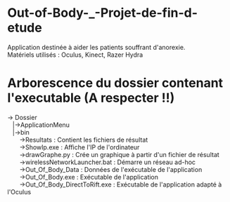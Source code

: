 # Out-of-Body-_-Projet-de-fin-d-etude

Application destinée à aider les patients souffrant d'anorexie.  
Matériels utilisés : Oculus, Kinect, Razer Hydra


# Arborescence du dossier contenant l'executable (A respecter !!)
-> Dossier  
&nbsp;&nbsp;  |->ApplicationMenu  
&nbsp;&nbsp;     |->bin  
&nbsp; &nbsp;&nbsp; &nbsp; 	->Resultats : Contient les fichiers de résultat  
&nbsp; &nbsp;&nbsp; &nbsp; 	->ShowIp.exe : Affiche l'IP de l'ordinateur  
&nbsp; &nbsp;&nbsp; &nbsp; 	->drawGraphe.py : Crée un graphique à partir d'un fichier de résultat  
&nbsp; &nbsp;&nbsp; &nbsp; 	->wirelessNetworkLauncher.bat : Démarre un réseau ad-hoc  
&nbsp; &nbsp;&nbsp; &nbsp; 	->Out_Of_Body_Data : Données de l'exécutable de l'application  
&nbsp; &nbsp;&nbsp; &nbsp; 	->Out_Of_Body.exe : Exécutable de l'application  
&nbsp; &nbsp;&nbsp; &nbsp; 	->Out_Of_Body_DirectToRift.exe : Exécutable de l'application adapté à l'Oculus  
